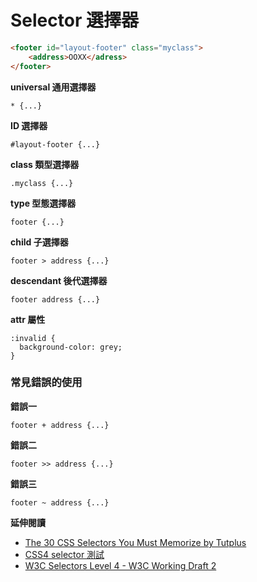 # Selector 選擇器

```html
<footer id="layout-footer" class="myclass">
    <address>OOXX</adress>
</footer>
```

**universal 通用選擇器**

```
* {...}
```

**ID 選擇器**

```
#layout-footer {...}
```

**class 類型選擇器**

```
.myclass {...}
```

**type 型態選擇器**

```
footer {...}
```

**child 子選擇器**

```
footer > address {...}
```

**descendant 後代選擇器**

```
footer address {...}
```

**attr 屬性**

```
:invalid {
  background-color: grey;
}
```

### 常見錯誤的使用

**錯誤一**

```
footer + address {...}
```

**錯誤二**

```
footer >> address {...}
```

**錯誤三**

```
footer ~ address {...}
```

**延伸閱讀**

* [The 30 CSS Selectors You Must Memorize by Tutplus](https://code.tutsplus.com/tutorials/the-30-css-selectors-you-must-memorize--net-16048)
* [CSS4 selector 測試](http://css4-selectors.com/browser-selector-test/)
* [W3C Selectors Level 4 - W3C Working Draft 2](https://www.w3.org/TR/selectors4/)
